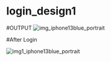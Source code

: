 # login_design1

#OUTPUT
![img_iphone13blue_portrait](https://github.com/aayu17/login_design1/assets/83199848/9cae3412-bce6-4883-a1c2-0357f9e0e0a4)

#After Login

![img1_iphone13blue_portrait](https://github.com/aayu17/login_design1/assets/83199848/0ebd1f80-7492-48da-891b-3dd84fa55f9d)
